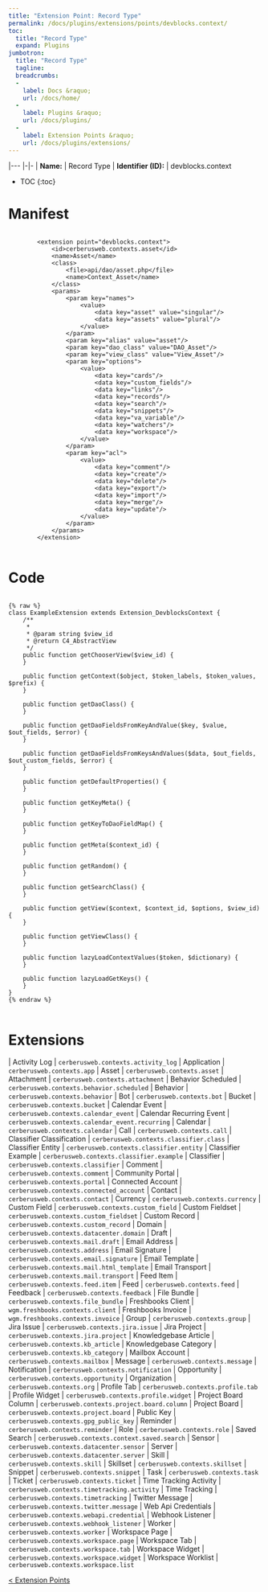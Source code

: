 ```yaml
---
title: "Extension Point: Record Type"
permalink: /docs/plugins/extensions/points/devblocks.context/
toc:
  title: "Record Type"
  expand: Plugins
jumbotron:
  title: "Record Type"
  tagline: 
  breadcrumbs:
  -
    label: Docs &raquo;
    url: /docs/home/
  -
    label: Plugins &raquo;
    url: /docs/plugins/
  -
    label: Extension Points &raquo;
    url: /docs/plugins/extensions/
---
```


|---
|-|-
| **Name:** | Record Type
| **Identifier (ID):** | devblocks.context

* TOC
{:toc}

# Manifest

<pre>
<code class="language-xml">
		&lt;extension point=&quot;devblocks.context&quot;&gt;
			&lt;id&gt;cerberusweb.contexts.asset&lt;/id&gt;
			&lt;name&gt;Asset&lt;/name&gt;
			&lt;class&gt;
				&lt;file&gt;api/dao/asset.php&lt;/file&gt;
				&lt;name&gt;Context_Asset&lt;/name&gt;
			&lt;/class&gt;
			&lt;params&gt;
				&lt;param key=&quot;names&quot;&gt;
					&lt;value&gt;
						&lt;data key=&quot;asset&quot; value=&quot;singular&quot;/&gt;
						&lt;data key=&quot;assets&quot; value=&quot;plural&quot;/&gt;
					&lt;/value&gt;
				&lt;/param&gt;
				&lt;param key=&quot;alias&quot; value=&quot;asset&quot;/&gt;
				&lt;param key=&quot;dao_class&quot; value=&quot;DAO_Asset&quot;/&gt;
				&lt;param key=&quot;view_class&quot; value=&quot;View_Asset&quot;/&gt;
				&lt;param key=&quot;options&quot;&gt;
					&lt;value&gt;
						&lt;data key=&quot;cards&quot;/&gt;
						&lt;data key=&quot;custom_fields&quot;/&gt;
						&lt;data key=&quot;links&quot;/&gt;
						&lt;data key=&quot;records&quot;/&gt;
						&lt;data key=&quot;search&quot;/&gt;
						&lt;data key=&quot;snippets&quot;/&gt;
						&lt;data key=&quot;va_variable&quot;/&gt;
						&lt;data key=&quot;watchers&quot;/&gt;
						&lt;data key=&quot;workspace&quot;/&gt;
					&lt;/value&gt;
				&lt;/param&gt;
				&lt;param key=&quot;acl&quot;&gt;
					&lt;value&gt;
						&lt;data key=&quot;comment&quot;/&gt;
						&lt;data key=&quot;create&quot;/&gt;
						&lt;data key=&quot;delete&quot;/&gt;
						&lt;data key=&quot;export&quot;/&gt;
						&lt;data key=&quot;import&quot;/&gt;
						&lt;data key=&quot;merge&quot;/&gt;
						&lt;data key=&quot;update&quot;/&gt;
					&lt;/value&gt;
				&lt;/param&gt;
			&lt;/params&gt;
		&lt;/extension&gt;
</code>
</pre>

# Code

<pre>
<code class="language-php">
{% raw %}
class ExampleExtension extends Extension_DevblocksContext {
	/**
	 * 
	 * @param string $view_id
	 * @return C4_AbstractView
	 */
	public function getChooserView($view_id) {
	}

	public function getContext($object, $token_labels, $token_values, $prefix) {
	}

	public function getDaoClass() {
	}
	
	public function getDaoFieldsFromKeyAndValue($key, $value, $out_fields, $error) {
	}

	public function getDaoFieldsFromKeysAndValues($data, $out_fields, $out_custom_fields, $error) {
	}

	public function getDefaultProperties() {
	}

	public function getKeyMeta() {
	}

	public function getKeyToDaoFieldMap() {
	}

	public function getMeta($context_id) {
	}

	public function getRandom() {
	}

	public function getSearchClass() {
	}

	public function getView($context, $context_id, $options, $view_id) {
	}

	public function getViewClass() {
	}

	public function lazyLoadContextValues($token, $dictionary) {
	}

	public function lazyLoadGetKeys() {
	}
}
{% endraw %}
</code>
</pre>

# Extensions

| Activity Log | `cerberusweb.contexts.activity_log`
| Application | `cerberusweb.contexts.app`
| Asset | `cerberusweb.contexts.asset`
| Attachment | `cerberusweb.contexts.attachment`
| Behavior Scheduled | `cerberusweb.contexts.behavior.scheduled`
| Behavior | `cerberusweb.contexts.behavior`
| Bot | `cerberusweb.contexts.bot`
| Bucket | `cerberusweb.contexts.bucket`
| Calendar Event | `cerberusweb.contexts.calendar_event`
| Calendar Recurring Event | `cerberusweb.contexts.calendar_event.recurring`
| Calendar | `cerberusweb.contexts.calendar`
| Call | `cerberusweb.contexts.call`
| Classifier Classification | `cerberusweb.contexts.classifier.class`
| Classifier Entity | `cerberusweb.contexts.classifier.entity`
| Classifier Example | `cerberusweb.contexts.classifier.example`
| Classifier | `cerberusweb.contexts.classifier`
| Comment | `cerberusweb.contexts.comment`
| Community Portal | `cerberusweb.contexts.portal`
| Connected Account | `cerberusweb.contexts.connected_account`
| Contact | `cerberusweb.contexts.contact`
| Currency | `cerberusweb.contexts.currency`
| Custom Field | `cerberusweb.contexts.custom_field`
| Custom Fieldset | `cerberusweb.contexts.custom_fieldset`
| Custom Record | `cerberusweb.contexts.custom_record`
| Domain | `cerberusweb.contexts.datacenter.domain`
| Draft | `cerberusweb.contexts.mail.draft`
| Email Address | `cerberusweb.contexts.address`
| Email Signature | `cerberusweb.contexts.email.signature`
| Email Template | `cerberusweb.contexts.mail.html_template`
| Email Transport | `cerberusweb.contexts.mail.transport`
| Feed Item | `cerberusweb.contexts.feed.item`
| Feed | `cerberusweb.contexts.feed`
| Feedback | `cerberusweb.contexts.feedback`
| File Bundle | `cerberusweb.contexts.file_bundle`
| Freshbooks Client | `wgm.freshbooks.contexts.client`
| Freshbooks Invoice | `wgm.freshbooks.contexts.invoice`
| Group | `cerberusweb.contexts.group`
| Jira Issue | `cerberusweb.contexts.jira.issue`
| Jira Project | `cerberusweb.contexts.jira.project`
| Knowledgebase Article | `cerberusweb.contexts.kb_article`
| Knowledgebase Category | `cerberusweb.contexts.kb_category`
| Mailbox Account | `cerberusweb.contexts.mailbox`
| Message | `cerberusweb.contexts.message`
| Notification | `cerberusweb.contexts.notification`
| Opportunity | `cerberusweb.contexts.opportunity`
| Organization | `cerberusweb.contexts.org`
| Profile Tab | `cerberusweb.contexts.profile.tab`
| Profile Widget | `cerberusweb.contexts.profile.widget`
| Project Board Column | `cerberusweb.contexts.project.board.column`
| Project Board | `cerberusweb.contexts.project.board`
| Public Key | `cerberusweb.contexts.gpg_public_key`
| Reminder | `cerberusweb.contexts.reminder`
| Role | `cerberusweb.contexts.role`
| Saved Search | `cerberusweb.contexts.context.saved.search`
| Sensor | `cerberusweb.contexts.datacenter.sensor`
| Server | `cerberusweb.contexts.datacenter.server`
| Skill | `cerberusweb.contexts.skill`
| Skillset | `cerberusweb.contexts.skillset`
| Snippet | `cerberusweb.contexts.snippet`
| Task | `cerberusweb.contexts.task`
| Ticket | `cerberusweb.contexts.ticket`
| Time Tracking Activity | `cerberusweb.contexts.timetracking.activity`
| Time Tracking | `cerberusweb.contexts.timetracking`
| Twitter Message | `cerberusweb.contexts.twitter.message`
| Web Api Credentials | `cerberusweb.contexts.webapi.credential`
| Webhook Listener | `cerberusweb.contexts.webhook_listener`
| Worker | `cerberusweb.contexts.worker`
| Workspace Page | `cerberusweb.contexts.workspace.page`
| Workspace Tab | `cerberusweb.contexts.workspace.tab`
| Workspace Widget | `cerberusweb.contexts.workspace.widget`
| Workspace Worklist | `cerberusweb.contexts.workspace.list`

<div class="section-nav">
	<div class="left">
		<a href="/docs/plugins/extensions/#extension-points" class="prev">&lt; Extension Points</a>
	</div>
	<div class="right align-right">
	</div>
</div>
<div class="clear"></div>